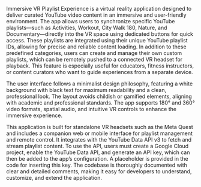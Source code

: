 Immersive VR Playlist Experience is a virtual reality application designed to deliver curated YouTube video content in an immersive and user-friendly environment. The app allows users to synchronize specific YouTube playlists—such as Activities, Workout, City Walk 180, Nature, and Documentary—directly into the VR space using dedicated buttons for quick access. These playlists are integrated using their unique YouTube playlist IDs, allowing for precise and reliable content loading. 
In addition to these predefined categories, users can create and manage their own custom playlists, which can be remotely pushed to a connected VR headset for playback. 
This feature is especially useful for educators, fitness instructors, or content curators who want to guide experiences from a separate device.

The user interface follows a minimalist design philosophy, featuring a white background with black text for maximum readability and a clean, professional look. 
The layout avoids childish or gamified elements, aligning with academic and professional standards. The app supports 180° and 360° video formats, spatial audio, and intuitive VR controls to enhance the immersive experience.

This application is built for standalone VR headsets such as the Meta Quest and includes a companion web or mobile interface for playlist management and remote control. 
It integrates with the YouTube Data API v3 to fetch and stream playlist content. To use the API, users must create a Google Cloud project, enable the YouTube Data API, and generate an API key, which can then be added to the app’s configuration.
A placeholder is provided in the code for inserting this key. The codebase is thoroughly documented with clear and detailed comments, making it easy for developers to understand, customize, and extend the application.
